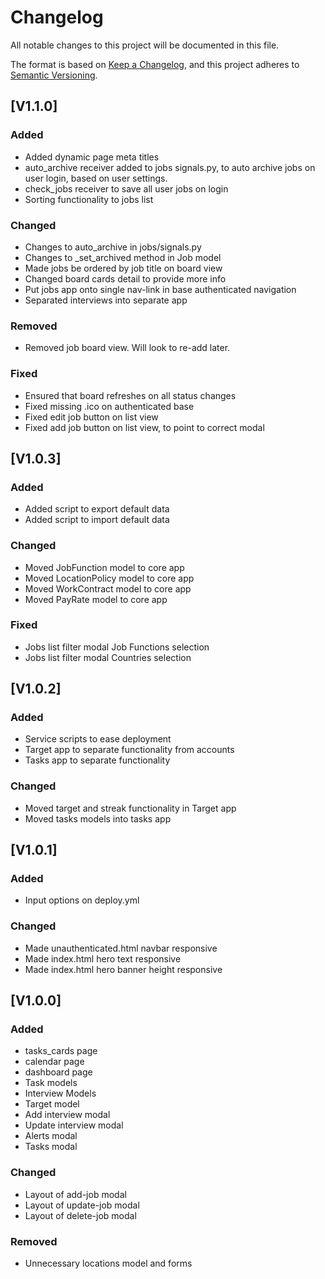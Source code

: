 # Changelog

All notable changes to this project will be documented in this file.

The format is based on [Keep a Changelog](https://keepachangelog.com/en/1.1.0/),
and this project adheres to [Semantic Versioning](https://semver.org/spec/v2.0.0.html).

## [V1.1.0]

### Added

- Added dynamic page meta titles
- auto_archive receiver added to jobs signals.py, to auto archive jobs on user login, based on user settings.
- check_jobs receiver to save all user jobs on login
- Sorting functionality to jobs list

### Changed

- Changes to auto_archive in jobs/signals.py
- Changes to \_set_archived method in Job model
- Made jobs be ordered by job title on board view
- Changed board cards detail to provide more info
- Put jobs app onto single nav-link in base authenticated navigation
- Separated interviews into separate app

### Removed

- Removed job board view. Will look to re-add later.

### Fixed

- Ensured that board refreshes on all status changes
- Fixed missing .ico on authenticated base
- Fixed edit job button on list view
- Fixed add job button on list view, to point to correct modal

## [V1.0.3]

### Added

- Added script to export default data
- Added script to import default data

### Changed

- Moved JobFunction model to core app
- Moved LocationPolicy model to core app
- Moved WorkContract model to core app
- Moved PayRate model to core app

### Fixed

- Jobs list filter modal Job Functions selection
- Jobs list filter modal Countries selection

## [V1.0.2]

### Added

- Service scripts to ease deployment
- Target app to separate functionality from accounts
- Tasks app to separate functionality

### Changed

- Moved target and streak functionality in Target app
- Moved tasks models into tasks app

## [V1.0.1]

### Added

- Input options on deploy.yml

### Changed

- Made unauthenticated.html navbar responsive
- Made index.html hero text responsive
- Made index.html hero banner height responsive

## [V1.0.0]

### Added

- tasks_cards page
- calendar page
- dashboard page
- Task models
- Interview Models
- Target model
- Add interview modal
- Update interview modal
- Alerts modal
- Tasks modal

### Changed

- Layout of add-job modal
- Layout of update-job modal
- Layout of delete-job modal

### Removed

- Unnecessary locations model and forms
